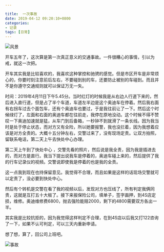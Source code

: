 ```yaml
---

title:  一次事故
date: 2019-04-12 09:20:10+0800
categories:
- 记录
tags: [日常]
---
```


![风景][1]

开车五年了，这次算是第一次真正意义的交通事故。一件很糟心的事情，引以为戒，就这一次把。

<!--more-->

开车其实我是比较喜欢的，我喜欢这种掌控和驰骋的感觉。但是市区开车是非常烦心的，你要时刻注意前后左右，不要碰到别的车，还要防止被别的车碰到。而且并不是你遵守交通规则就可以保证万无一失。

时间：2019年4月11日下午5.45分。当时红灯的时候我是从右边人行道下来的，然后进入直行道，但是占了半个车道，车道左半边是这个奥迪车在停着。然后我右面有右拐车过去个面包车，还有个奥迪车也要过，于是我往前让了一下。然后这个时候绿灯了，左面和右面的奥迪车都在往前走，我停在原地没动。这个时候不得不赞叹一下奥迪加速就是猛，从车门到后备箱，一秒钟不到就滑了一条长线。因为我当时是处于停止状态，而对方又有全险，所以她要报警，我也没拦着，因为我想着应该是对方全责的。大概十五分钟左右，交警过来了，没有现场定责。让双方拍照，留联系电话，第二天上午去快处中心办理。

第二天上午到了快处中心 ，交警先看的照片，然后说是我全责，因为我是插进去的，而对方是直行。我当下提出说我车是停着的，奥迪车碰上来的，然后提供了我的行车记录仪的视频。交警说即使我是停着的也是我的全责。

这一点我到现在也持保留意见。我觉得不合理，而且如果是这样的话现场交警就可以定责了，没必要到快处中心。

然后有个转机是交警在看了我的视频以后，发现对方也压线了，所有判定我俩同责，这就是互打五十大板了。接下来报保险公司，填单子，签字画押，到4S店定损，维修。奥迪维修费6800，抛去强险能赔2000，剩下的4800需要双方各出一半。

其实我是比较抗拒的，因为我觉得这样判定不合理，在到4S店以后我又打122咨询了一下，如果不认可判定，可以三天内重新申请。

想了想，算了，回公司上班吧。

 ![事故][2]


[1]: https://img.010316.xyz/usr/uploads/2019/04/3136714403.jpg
[2]: https://img.010316.xyz/usr/uploads/2019/04/360382343.jpg